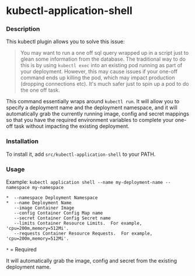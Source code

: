 # kubectl-application-shell


### Description

This kubectl plugin allows you to solve this issue:

> You may want to run a one off sql query wrapped up in a script just to glean some information from the database. The traditional way to do this is by using `kubectl exec` into an existing pod running as part of your deployment. However, this may cause issues if your one-off command ends up killing the pod, which may impact production (dropping connections etc). It's much safer just to spin up a pod to do the one off task.

This command essentially wraps around `kubectl run`. It will allow you to specify a deployment name and the deployment namespace, and it will automatically grab the currently running image, config and secret mappings so that you have the required environment variables to complete your one-off task without impacting the existing deployment.

### Installation

To install it, add `src/kubectl-application-shell` to your PATH.

### Usage

Example: `kubectl application shell --name my-deployment-name --namespace my-namespace`

```
*  --namespace Deployment Namespace
*  --name Deployment Name
   --image Container Image
   --config Container Config Map name
   --secret Container Config Secret name
   --limits Container Resource Limits.  For example, 'cpu=200m,memory=512Mi'.
   --requests Container Resource Requests.  For example, 'cpu=200m,memory=512Mi'.
```
`*` = Required

It will automatically grab the image, config and secret from the existing deployment name.
